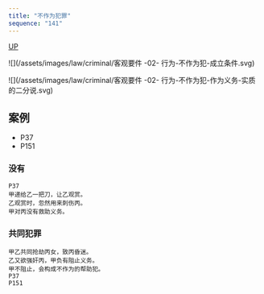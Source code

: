 ```yaml
---
title: "不作为犯罪"
sequence: "141"
---
```


[UP](/law/criminal-law-index.html)


![](/assets/images/law/criminal/客观要件 -02- 行为-不作为犯-成立条件.svg)

![](/assets/images/law/criminal/客观要件 -02- 行为-不作为犯-作为义务-实质的二分说.svg)

## 案例

- P37
- P151

### 没有

```text
P37
甲递给乙一把刀，让乙观赏。
乙观赏时，忽然用来刺伤丙。
甲对丙没有救助义务。
```

### 共同犯罪

```text
甲乙共同抢劫丙女，致丙昏迷。
乙又欲强奸丙，甲负有阻止义务。
甲不阻止，会构成不作为的帮助犯。
P37
P151
```
